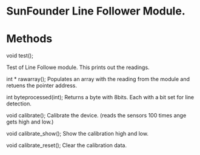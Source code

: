 # SunFounder Line Follower Module.

# Methods
void test();

Test of Line Followe module. This prints out the readings.

int * rawarray();
Populates an array with the reading from the module and retuens the pointer address.

int byteprocessed(int);
Returns a byte with 8bits. Each with a bit set for line detection.
    
void calibrate();
Calibrate the device. (reads the sensors 100 times ange gets high and low.)

void calibrate_show();
Show the calibration high and low.

void calibrate_reset();
Clear the calibration data.


 
